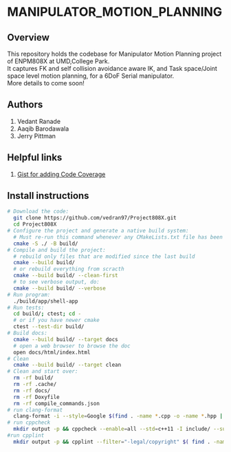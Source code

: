 # MANIPULATOR_MOTION_PLANNING

## Overview

This repository holds the codebase for Manipulator Motion Planning project of ENPM808X at UMD,College Park.<br>
It captures FK and self collision avoidance aware IK, and Task space/Joint space level motion planning, for a 6DoF Serial manipulator.<br>
More details to come soon!<br>

## Authors

1. Vedant Ranade
2. Aaqib Barodawala
3. Jerry Pittman

## Helpful links 

1. [Gist for adding Code Coverage](https://github.com/TommyChangUMD/cpp-boilerplate-v2#how-to-use-github-ci-to-upload-coverage-report-to-codecov)

## Install instructions

```bash
# Download the code:
  git clone https://github.com/vedran97/Project808X.git
  cd Project808X
# Configure the project and generate a native build system:
  # Must re-run this command whenever any CMakeLists.txt file has been changed.
  cmake -S ./ -B build/
# Compile and build the project:
  # rebuild only files that are modified since the last build
  cmake --build build/
  # or rebuild everything from scracth
  cmake --build build/ --clean-first
  # to see verbose output, do:
  cmake --build build/ --verbose
# Run program:
  ./build/app/shell-app
# Run tests:
  cd build/; ctest; cd -
  # or if you have newer cmake
  ctest --test-dir build/
# Build docs:
  cmake --build build/ --target docs
  # open a web browser to browse the doc
  open docs/html/index.html
# Clean
  cmake --build build/ --target clean
# Clean and start over:
  rm -rf build/
  rm -rf .cache/
  rm -rf docs/
  rm -rf Doxyfile
  rm -rf compile_commands.json
# run clang-format
  clang-format -i --style=Google $(find . -name *.cpp -o -name *.hpp | grep -vE -e "^./build/")
# run cppcheck 
  mkdir output -p && cppcheck --enable=all --std=c++11 -I include/ --suppress=missingInclude $( find . -name *.cpp | grep -vE -e "^./build/" ) &> results/cppcheck
#run cpplint
  mkdir output -p && cpplint --filter="-legal/copyright" $( find . -name *.cpp | grep -vE -e "^./build/" ) &> results/cpplint

```
